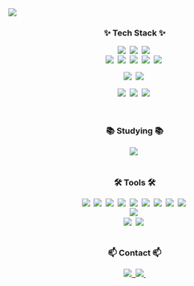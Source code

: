 <!--타이틀 부분-->
<div>
  <img src="https://github.com/user-attachments/assets/0bc25717-88b2-42ac-8863-a944fd906ea4">
</div>

<!--내용 부분-->
<h3 align="center">✨ Tech Stack ✨</h3>
<!--기술 스택-->
<div align="center">

  <!--언어 및 라이브러리-->
  <img src="https://img.shields.io/badge/python-3670A0?style=for-the-badge&logo=python&logoColor=ffdd54"/>&nbsp; <!--python-->
  <img src="https://img.shields.io/badge/HTML5-E34F26?style=for-the-badge&logo=html5&logoColor=white"/>&nbsp; <!--html-->
  <img src="https://img.shields.io/badge/CSS3-1572B6?style=for-the-badge&logo=css3&logoColor=white"/>&nbsp; <!--css-->
  <br>
  <img src="https://img.shields.io/badge/pandas-150458.svg?style=for-the-badge&logo=pandas&logoColor=white"/>&nbsp; <!--pandas-->
  <img src="https://img.shields.io/badge/numpy-4d77cf.svg?style=for-the-badge&logo=numpy&logoColor=white"/>&nbsp; <!--numpy-->
  <img src="https://img.shields.io/badge/SQLAlchemy-D71F00?style=for-the-badge&logo=sqlalchemy&logoColor=white"/>&nbsp; <!--sqlalchemy-->
  <img src="https://img.shields.io/badge/Matplotlib-11557c.svg?style=for-the-badge&logo=Matplotlib&logoColor=white"/>&nbsp; <!--matplotlib-->
  <img src="https://img.shields.io/badge/Hugging%20Face-FFD21E?style=for-the-badge&logo=huggingface&logoColor=white"/>&nbsp; <!--hugging face-->
  <!--프레임워크-->
  <img src="https://img.shields.io/badge/Django-092E20?style=for-the-badge&logo=django&logoColor=white" />&nbsp; <!--django-->
  <img src="https://img.shields.io/badge/Flask-000000?style=for-the-badge&logo=flask&logoColor=white" />&nbsp; <!--flask-->
  <!--데이터베이스-->
  <img src="https://img.shields.io/badge/PostgreSQL-4169E1?style=for-the-badge&logo=postgresql&logoColor=white" />&nbsp; <!--postgresql-->
  <img src="https://img.shields.io/badge/MySQL-4479A1?style=for-the-badge&logo=mysql&logoColor=white" />&nbsp; <!--mysql-->
  <img src="https://img.shields.io/badge/MongoDB-47A248?style=for-the-badge&logo=mongodb&logoColor=white" />&nbsp; <!--mongodb-->
</div>

<br>

<h3 align="center">📚 Studying 📚</h3>
<div align="center">
    <img src="https://img.shields.io/badge/QuickSight-232F3E?style=for-the-badge&logo=amazonwebservices&logoColor=white" />&nbsp; <!--quicksight-->
</div>

<br>

<!--tools-->
<h3 align="center">🛠 Tools 🛠</h3>

<!--개발 환경-->
<div align="center">
  <img src="https://img.shields.io/badge/VSCode-2C2C32.svg?style=for-the-badge&logo=visual-studio-code&logoColor=22ABF3" />&nbsp; <!--vs code-->
  <img src="https://img.shields.io/badge/jupyter-2C2C32.svg?style=for-the-badge&logo=jupyter&logoColor=F37726" />&nbsp; <!--jupyter-->
  <img src="https://img.shields.io/badge/Colab-2C2C32.svg?style=for-the-badge&logo=googlecolab&logoColor=F9AB00" />&nbsp; <!--colab-->
  <img src="https://img.shields.io/badge/DBeaver-382923?style=for-the-badge&logo=dbeaver&logoColor=white" />&nbsp; <!--dbeaver-->
  <!--협업-->
  <img src="https://img.shields.io/badge/git-F05033.svg?style=for-the-badge&logo=git&logoColor=white" />&nbsp; <!--git-->
  <img src="https://img.shields.io/badge/github-181717.svg?style=for-the-badge&logo=github&logoColor=white" />&nbsp; <!--github-->
  <img src="https://img.shields.io/badge/Notion-F3F3F3.svg?style=for-the-badge&logo=notion&logoColor=black" />&nbsp; <!--notion-->
  <img src="https://img.shields.io/badge/figma-F24E1E.svg?style=for-the-badge&logo=figma&logoColor=white" />&nbsp;  <!--figma-->
  <img src="https://img.shields.io/badge/Trello-0052CC?style=for-the-badge&logo=trello&logoColor=white" />&nbsp;  <!--trello-->
  <br>
  <!--클라우드 서비스-->
  <img src="https://img.shields.io/badge/Amazon%20Web%20Services-232F3E?style=for-the-badge&logo=amazonwebservices&logoColor=white" />&nbsp; <!--aws-->
  <br>
<!--그래픽-->
  <img src="https://img.shields.io/badge/adobe%20photoshop-08253c.svg?style=for-the-badge&logo=adobe%20photoshop&logoColor=37abff" />&nbsp;  <!--photoshop-->
  <img src="https://img.shields.io/badge/adobe%20illustrator-FF9A00.svg?style=for-the-badge&logo=adobe%20illustrator&logoColor=white" />&nbsp; <!--illustrator-->
</div>

<br>

<!--연락-->
<h3 align="center">📫 Contact 📫</h3>
<div align="center">
  <a href="https://boar2234.tistory.com/">
    <img src="https://img.shields.io/badge/Tistory-FF8C00?style=for-the-badge&logo=tistory&logoColor=white" />&nbsp;
  </a>
  <a href="mailto:boar7027@gmail.com">
    <img src="https://img.shields.io/badge/boar7027@gmail.com-D14836?style=for-the-badge&logo=gmail&logoColor=white"/>&nbsp;
  </a>
</div>
